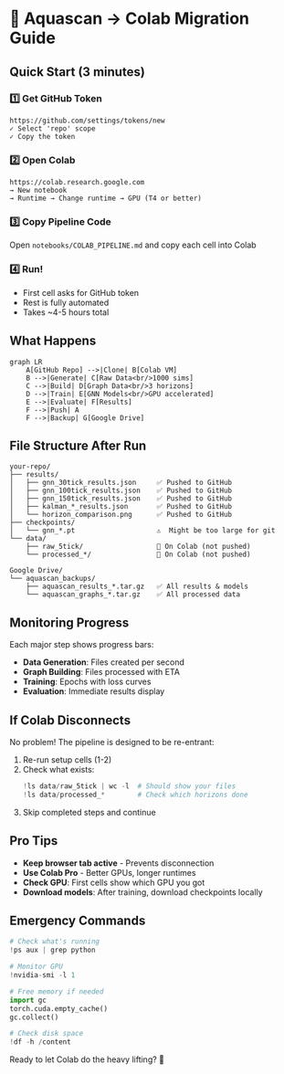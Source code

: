 # 🚀 Aquascan → Colab Migration Guide

## Quick Start (3 minutes)

### 1️⃣ Get GitHub Token
```
https://github.com/settings/tokens/new
✓ Select 'repo' scope
✓ Copy the token
```

### 2️⃣ Open Colab
```
https://colab.research.google.com
→ New notebook
→ Runtime → Change runtime → GPU (T4 or better)
```

### 3️⃣ Copy Pipeline Code
Open `notebooks/COLAB_PIPELINE.md` and copy each cell into Colab

### 4️⃣ Run!
- First cell asks for GitHub token
- Rest is fully automated
- Takes ~4-5 hours total

## What Happens

```mermaid
graph LR
    A[GitHub Repo] -->|Clone| B[Colab VM]
    B -->|Generate| C[Raw Data<br/>1000 sims]
    C -->|Build| D[Graph Data<br/>3 horizons]
    D -->|Train| E[GNN Models<br/>GPU accelerated]
    E -->|Evaluate| F[Results]
    F -->|Push| A
    F -->|Backup| G[Google Drive]
```

## File Structure After Run

```
your-repo/
├── results/
│   ├── gnn_30tick_results.json     ✅ Pushed to GitHub
│   ├── gnn_100tick_results.json    ✅ Pushed to GitHub
│   ├── gnn_150tick_results.json    ✅ Pushed to GitHub
│   ├── kalman_*_results.json       ✅ Pushed to GitHub
│   └── horizon_comparison.png      ✅ Pushed to GitHub
├── checkpoints/
│   └── gnn_*.pt                    ⚠️  Might be too large for git
└── data/
    ├── raw_5tick/                  💾 On Colab (not pushed)
    └── processed_*/                💾 On Colab (not pushed)

Google Drive/
└── aquascan_backups/
    ├── aquascan_results_*.tar.gz   ✅ All results & models
    └── aquascan_graphs_*.tar.gz    ✅ All processed data
```

## Monitoring Progress

Each major step shows progress bars:
- **Data Generation**: Files created per second
- **Graph Building**: Files processed with ETA
- **Training**: Epochs with loss curves
- **Evaluation**: Immediate results display

## If Colab Disconnects

No problem! The pipeline is designed to be re-entrant:

1. Re-run setup cells (1-2)
2. Check what exists:
   ```python
   !ls data/raw_5tick | wc -l  # Should show your files
   !ls data/processed_*        # Check which horizons done
   ```
3. Skip completed steps and continue

## Pro Tips

- **Keep browser tab active** - Prevents disconnection
- **Use Colab Pro** - Better GPUs, longer runtimes
- **Check GPU**: First cells show which GPU you got
- **Download models**: After training, download checkpoints locally

## Emergency Commands

```python
# Check what's running
!ps aux | grep python

# Monitor GPU
!nvidia-smi -l 1

# Free memory if needed
import gc
torch.cuda.empty_cache()
gc.collect()

# Check disk space
!df -h /content
```

Ready to let Colab do the heavy lifting? 🚀
